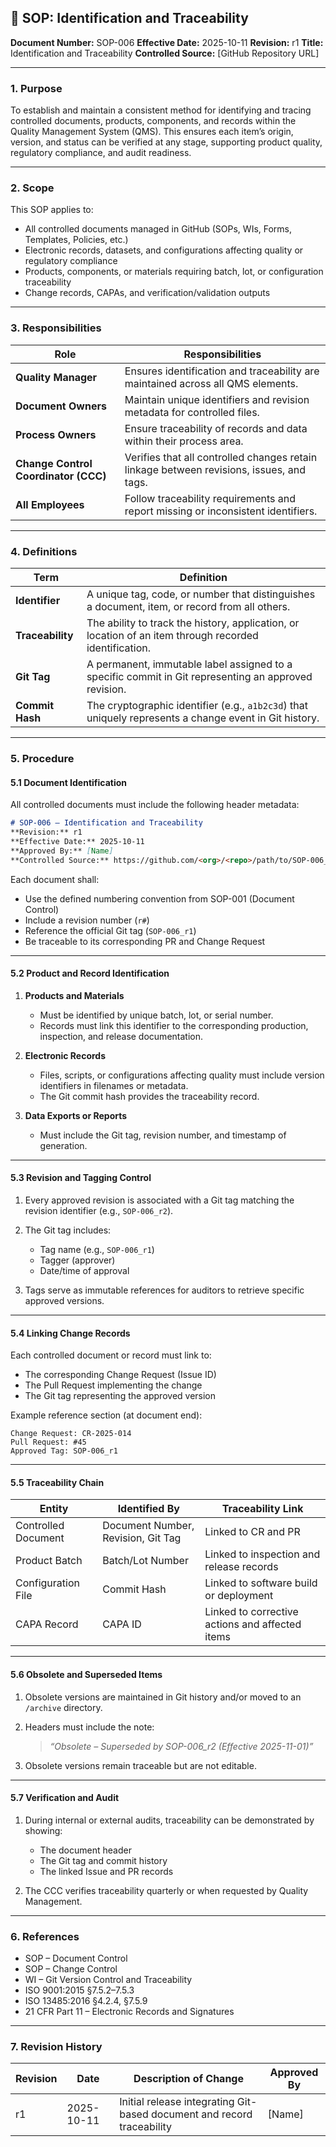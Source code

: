 ## 🧾 **SOP: Identification and Traceability**

**Document Number:** SOP-006
**Effective Date:** 2025-10-11
**Revision:** r1
**Title:** Identification and Traceability
**Controlled Source:** [GitHub Repository URL]

---

### **1. Purpose**

To establish and maintain a consistent method for identifying and tracing controlled documents, products, components, and records within the Quality Management System (QMS).
This ensures each item’s origin, version, and status can be verified at any stage, supporting product quality, regulatory compliance, and audit readiness.

---

### **2. Scope**

This SOP applies to:

* All controlled documents managed in GitHub (SOPs, WIs, Forms, Templates, Policies, etc.)
* Electronic records, datasets, and configurations affecting quality or regulatory compliance
* Products, components, or materials requiring batch, lot, or configuration traceability
* Change records, CAPAs, and verification/validation outputs

---

### **3. Responsibilities**

| Role                                 | Responsibilities                                                                         |
| ------------------------------------ | ---------------------------------------------------------------------------------------- |
| **Quality Manager**                  | Ensures identification and traceability are maintained across all QMS elements.          |
| **Document Owners**                  | Maintain unique identifiers and revision metadata for controlled files.                  |
| **Process Owners**                   | Ensure traceability of records and data within their process area.                       |
| **Change Control Coordinator (CCC)** | Verifies that all controlled changes retain linkage between revisions, issues, and tags. |
| **All Employees**                    | Follow traceability requirements and report missing or inconsistent identifiers.         |

---

### **4. Definitions**

| Term             | Definition                                                                                             |
| ---------------- | ------------------------------------------------------------------------------------------------------ |
| **Identifier**   | A unique tag, code, or number that distinguishes a document, item, or record from all others.          |
| **Traceability** | The ability to track the history, application, or location of an item through recorded identification. |
| **Git Tag**      | A permanent, immutable label assigned to a specific commit in Git representing an approved revision.   |
| **Commit Hash**  | The cryptographic identifier (e.g., `a1b2c3d`) that uniquely represents a change event in Git history. |

---

### **5. Procedure**

#### **5.1 Document Identification**

All controlled documents must include the following header metadata:

```markdown
# SOP-006 – Identification and Traceability
**Revision:** r1  
**Effective Date:** 2025-10-11  
**Approved By:** [Name]  
**Controlled Source:** https://github.com/<org>/<repo>/path/to/SOP-006_Identification-and-Traceability.md
```

Each document shall:

* Use the defined numbering convention from SOP-001 (Document Control)
* Include a revision number (`r#`)
* Reference the official Git tag (`SOP-006_r1`)
* Be traceable to its corresponding PR and Change Request

---

#### **5.2 Product and Record Identification**

1. **Products and Materials**

   * Must be identified by unique batch, lot, or serial number.
   * Records must link this identifier to the corresponding production, inspection, and release documentation.

2. **Electronic Records**

   * Files, scripts, or configurations affecting quality must include version identifiers in filenames or metadata.
   * The Git commit hash provides the traceability record.

3. **Data Exports or Reports**

   * Must include the Git tag, revision number, and timestamp of generation.

---

#### **5.3 Revision and Tagging Control**

1. Every approved revision is associated with a Git tag matching the revision identifier (e.g., `SOP-006_r2`).
2. The Git tag includes:

   * Tag name (e.g., `SOP-006_r1`)
   * Tagger (approver)
   * Date/time of approval
3. Tags serve as immutable references for auditors to retrieve specific approved versions.

---

#### **5.4 Linking Change Records**

Each controlled document or record must link to:

* The corresponding Change Request (Issue ID)
* The Pull Request implementing the change
* The Git tag representing the approved version

Example reference section (at document end):

```
Change Request: CR-2025-014
Pull Request: #45
Approved Tag: SOP-006_r1
```

---

#### **5.5 Traceability Chain**

| Entity              | Identified By                      | Traceability Link                               |
| ------------------- | ---------------------------------- | ----------------------------------------------- |
| Controlled Document | Document Number, Revision, Git Tag | Linked to CR and PR                             |
| Product Batch       | Batch/Lot Number                   | Linked to inspection and release records        |
| Configuration File  | Commit Hash                        | Linked to software build or deployment          |
| CAPA Record         | CAPA ID                            | Linked to corrective actions and affected items |

---

#### **5.6 Obsolete and Superseded Items**

1. Obsolete versions are maintained in Git history and/or moved to an `/archive` directory.
2. Headers must include the note:

   > *“Obsolete – Superseded by SOP-006_r2 (Effective 2025-11-01)”*
3. Obsolete versions remain traceable but are not editable.

---

#### **5.7 Verification and Audit**

1. During internal or external audits, traceability can be demonstrated by showing:

   * The document header
   * The Git tag and commit history
   * The linked Issue and PR records
2. The CCC verifies traceability quarterly or when requested by Quality Management.

---

### **6. References**

* SOP – Document Control
* SOP – Change Control
* WI – Git Version Control and Traceability
* ISO 9001:2015 §7.5.2–7.5.3
* ISO 13485:2016 §4.2.4, §7.5.9
* 21 CFR Part 11 – Electronic Records and Signatures

---

### **7. Revision History**

| Revision | Date       | Description of Change                                                  | Approved By |
| -------- | ---------- | ---------------------------------------------------------------------- | ----------- |
| r1       | 2025-10-11 | Initial release integrating Git-based document and record traceability | [Name]      |
